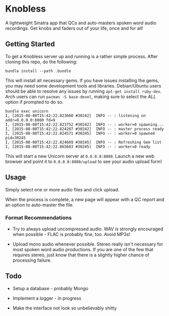 # Knobless

A lightweight Sinatra app that QCs and auto-masters spoken word audio recordings. Get knobs and faders out of your life, once and for all!

## Getting Started

To get a Knobless server up and running is a rather simple process. After cloning this repo, do the following:

```
bundle install --path .bundle
```

This will install all necessary gems. If you have issues installing the gems, you may need some development tools and libraries. Debian/Ubuntu users should be able to resolve any issues by running `apt-get install ruby-dev`. Arch users can run `pacman -S base-devel`, making sure to select the *ALL* option if prompted to do so.

```
bundle exec unicorn
I, [2015-08-08T15:42:22.823660 #30242]  INFO -- : listening on addr=0.0.0.0:8080 fd=9
I, [2015-08-08T15:42:22.823752 #30242]  INFO -- : worker=0 spawning...
I, [2015-08-08T15:42:22.824287 #30242]  INFO -- : master process ready
I, [2015-08-08T15:42:22.824571 #30245]  INFO -- : worker=0 spawned pid=30245
I, [2015-08-08T15:42:22.824669 #30245]  INFO -- : Refreshing Gem list
I, [2015-08-08T15:42:22.865683 #30245]  INFO -- : worker=0 ready
```

This will start a new Unicorn server at `0.0.0.0:8080`. Launch a new web browser and point it to `0.0.0.0:8080/upload` to see your audio upload form!

## Usage

Simply select one or more audio files and click upload.

When the process is complete, a new page will appear with a QC report and an option to auto-master the file.

### Format Recommendations

* Try to always upload uncompressed audio. WAV is strongly encouraged when possible - FLAC is probably fine, too. Avoid MP3s!

* Upload mono audio whenever possible. Stereo really isn't necessary for most spoken word audio productions. If you are one of the few that requires stereo, just know that there is a slightly higher chance of processing failure.


## Todo

* Setup a database - probably Mongo

* Implement a logger - in progress

* Make the interface not look so unbelievably shitty

